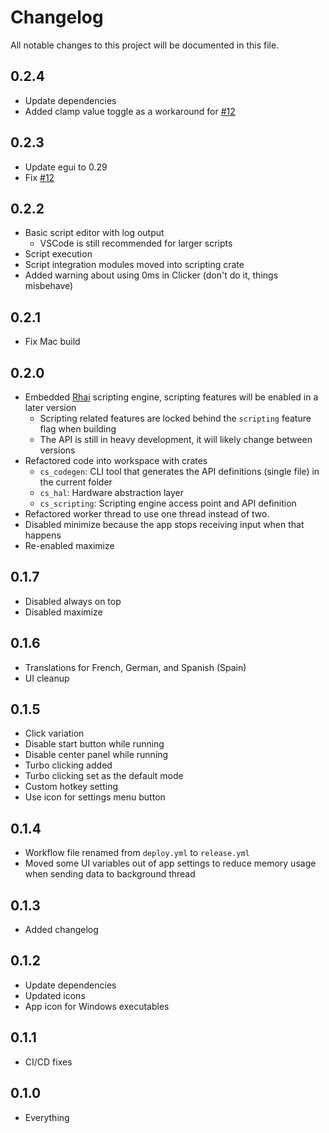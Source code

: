 # Changelog

All notable changes to this project will be documented in this file.

## 0.2.4

* Update dependencies
* Added clamp value toggle as a workaround for [#12](https://github.com/iliags/click_storm/issues/12)

## 0.2.3

* Update egui to 0.29
* Fix [#12](https://github.com/iliags/click_storm/issues/12)

## 0.2.2

* Basic script editor with log output
  * VSCode is still recommended for larger scripts
* Script execution
* Script integration modules moved into scripting crate
* Added warning about using 0ms in Clicker (don't do it, things misbehave)

## 0.2.1

* Fix Mac build

## 0.2.0

* Embedded [Rhai](https://rhai.rs/) scripting engine, scripting features will be enabled in a later version
  * Scripting related features are locked behind the `scripting` feature flag when building
  * The API is still in heavy development, it will likely change between versions
* Refactored code into workspace with crates
  * `cs_codegen`: CLI tool that generates the API definitions (single file) in the current folder
  * `cs_hal`: Hardware abstraction layer
  * `cs_scripting`: Scripting engine access point and API definition
* Refactored worker thread to use one thread instead of two.
* Disabled minimize because the app stops receiving input when that happens
* Re-enabled maximize

## 0.1.7

* Disabled always on top
* Disabled maximize

## 0.1.6

* Translations for French, German, and Spanish (Spain)
* UI cleanup

## 0.1.5

* Click variation
* Disable start button while running
* Disable center panel while running
* Turbo clicking added
* Turbo clicking set as the default mode
* Custom hotkey setting
* Use icon for settings menu button

## 0.1.4

* Workflow file renamed from `deploy.yml` to `release.yml`
* Moved some UI variables out of app settings to reduce memory usage when sending data to background thread

## 0.1.3

* Added changelog

## 0.1.2

* Update dependencies
* Updated icons
* App icon for Windows executables

## 0.1.1

* CI/CD fixes

## 0.1.0

* Everything
